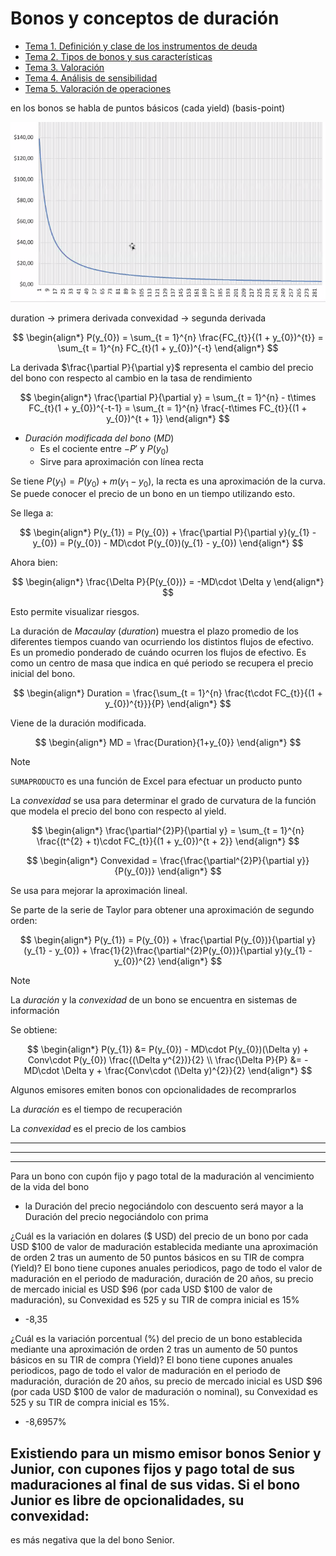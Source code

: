# Bonos y conceptos de duración

- [Tema 1. Definición y clase de los instrumentos de deuda](Tema%201.%20Definición%20y%20clase%20de%20los%20instrumentos%20de%20deuda)
- [Tema 2. Tipos de bonos y sus características](Tema%202.%20Tipos%20de%20bonos%20y%20sus%20características)
- [Tema 3. Valoración](Tema%203.%20Valoración)
- [Tema 4. Análisis de sensibilidad](Tema%204.%20Análisis%20de%20sensibilidad)
- [Tema 5. Valoración de operaciones](Tema%205.%20Valoración%20de%20operaciones)


en los bonos se habla de puntos básicos (cada yield) (basis-point)

![](attachments/Pasted%20image%2020230411173453.png)

duration -> primera derivada
convexidad -> segunda derivada




$$
\begin{align*}
	P(y_{0}) = \sum_{t = 1}^{n} \frac{FC_{t}}{(1 + y_{0})^{t}} = \sum_{t = 1}^{n} FC_{t}(1 + y_{0})^{-t}
\end{align*}
$$

La derivada $\frac{\partial P}{\partial y}$ representa el cambio del precio del bono con respecto al cambio en la tasa de rendimiento

$$
\begin{align*}
	\frac{\partial P}{\partial y} = \sum_{t = 1}^{n} - t\times FC_{t}(1 + y_{0})^{-t-1} = \sum_{t = 1}^{n} \frac{-t\times FC_{t}}{(1 + y_{0})^{t + 1}}
\end{align*}
$$


- _Duración modificada del bono_ ($MD$)
	- Es el cociente entre $-P'$ y $P(y_{0})$
	- Sirve para aproximación con línea recta

Se tiene $P(y_{1}) = P(y_{0}) + m(y_{1} - y_{0})$, la recta es una aproximación de la curva. Se puede conocer el precio de un bono en un tiempo utilizando esto.

Se llega a:

$$
\begin{align*}
	P(y_{1}) = P(y_{0}) + \frac{\partial P}{\partial y}(y_{1} - y_{0}) = P(y_{0}) - MD\cdot P(y_{0})(y_{1} - y_{0})
\end{align*}
$$

Ahora bien:

$$
\begin{align*}
	\frac{\Delta P}{P(y_{0})} = -MD\cdot \Delta y
\end{align*}
$$

Esto permite visualizar riesgos.



La duración de _Macaulay_ (_duration_) muestra el plazo promedio de los diferentes tiempos cuando van ocurriendo los distintos flujos de efectivo. Es un promedio ponderado de cuándo ocurren los flujos de efectivo. Es como un centro de masa que indica en qué periodo se recupera el precio inicial del bono.

$$
\begin{align*}
	Duration = \frac{\sum_{t = 1}^{n} \frac{t\cdot FC_{t}}{(1 + y_{0})^{t}}}{P}
\end{align*}
$$

Viene de la duración modificada.

$$
\begin{align*}
	MD = \frac{Duration}{1+y_{0}}
\end{align*}
$$

>[!Note]
>`SUMAPRODUCTO` es una función de Excel para efectuar un producto punto


La _convexidad_ se usa para determinar el grado de curvatura de la función que modela el precio del bono con respecto al yield.

$$
\begin{align*}
	\frac{\partial^{2}P}{\partial y} = \sum_{t = 1}^{n} \frac{(t^{2} + t)\cdot FC_{t}}{(1 + y_{0})^{t + 2}}
\end{align*}
$$

$$
\begin{align*}
	Convexidad = \frac{\frac{\partial^{2}P}{\partial y}}{P(y_{0})}
\end{align*}
$$

Se usa para mejorar la aproximación lineal.

Se parte de la serie de Taylor para obtener una aproximación de segundo orden:

$$
\begin{align*}
	P(y_{1}) = P(y_{0}) + \frac{\partial P(y_{0})}{\partial y}(y_{1} - y_{0}) + \frac{1}{2}\frac{\partial^{2}P(y_{0})}{\partial y}(y_{1} - y_{0})^{2}
\end{align*}
$$

>[!Note]
>La _duración_ y la _convexidad_ de un bono se encuentra en sistemas de información

Se obtiene:

$$
\begin{align*}
	P(y_{1}) &= P(y_{0}) - MD\cdot P(y_{0})(\Delta y) + Conv\cdot P(y_{0}) \frac{(\Delta y^{2})}{2} \\
	\frac{\Delta P}{P} &= -MD\cdot \Delta y + \frac{Conv\cdot (\Delta y)^{2}}{2}
\end{align*}
$$

Algunos emisores emiten bonos con opcionalidades de recomprarlos


La _duración_ es el tiempo de recuperación

La _convexidad_ es el precio de los cambios

---

---

---

Para un bono con cupón fijo y pago total de la maduración al vencimiento de la vida del bono
- la Duración del precio negociándolo con descuento será mayor a la Duración del precio negociándolo con prima

¿Cuál es la variación en dolares ($ USD) del precio de un bono por cada USD $100 de valor de maduración establecida mediante una aproximación de orden 2 tras un aumento de 50 puntos básicos en su TIR de compra (Yield)? El bono tiene cupones anuales periodicos, pago de todo el valor de maduración en el periodo de maduración, duración de 20 años, su precio de mercado inicial es USD $96 (por cada USD $100 de valor de maduración), su Convexidad es 525 y su TIR de compra inicial es 15%
- -8,35

¿Cuál es la variación porcentual (%) del precio de un bono establecida mediante una aproximación de orden 2 tras un aumento de 50 puntos básicos en su TIR de compra (Yield)? El bono tiene cupones anuales periodicos, pago de todo el valor de maduración en el periodo de maduración, duración de 20 años, su precio de mercado inicial es USD $96 (por cada USD $100 de valor de maduración o nominal), su Convexidad es 525 y su TIR de compra inicial es 15%.
- -8,6957%

Existiendo para un mismo emisor bonos Senior y Junior, con cupones fijos y pago total de sus maduraciones al final de sus vidas. Si el bono Junior es libre de opcionalidades, su convexidad:
-   
es más negativa que la del bono Senior.


